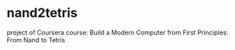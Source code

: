 # nand2tetris
project of Coursera course:  Build a Modern Computer from First Principles: From Nand to Tetris
